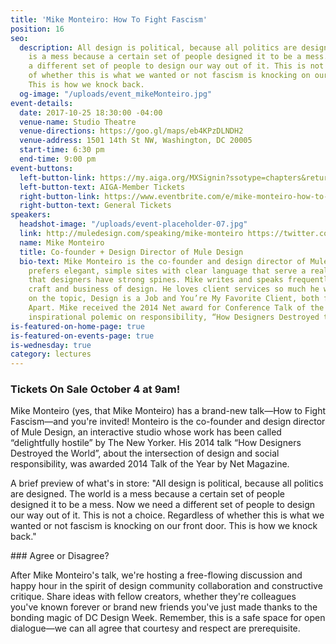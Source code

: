 ```yaml
---
title: 'Mike Monteiro: How To Fight Fascism'
position: 16
seo:
  description: All design is political, because all politics are designed. The world
    is a mess because a certain set of people designed it to be a mess. Now we need
    a different set of people to design our way out of it. This is not a choice. Regardless
    of whether this is what we wanted or not fascism is knocking on our front door.
    This is how we knock back.
  og-image: "/uploads/event_mikeMonteiro.jpg"
event-details:
  date: 2017-10-25 18:30:00 -04:00
  venue-name: Studio Theatre
  venue-directions: https://goo.gl/maps/eb4KPzDLNDH2
  venue-address: 1501 14th St NW, Washington, DC 20005
  start-time: 6:30 pm
  end-time: 9:00 pm
event-buttons:
  left-button-link: https://my.aiga.org/MXSignin?ssotype=chapters&returnurl=https://dc.aiga.org/event/mike-monteiro-fight-fascism/?redirect_source=
  left-button-text: AIGA-Member Tickets
  right-button-link: https://www.eventbrite.com/e/mike-monteiro-how-to-fight-fascism-tickets-38418940084
  right-button-text: General Tickets
speakers:
  headshot-image: "/uploads/event-placeholder-07.jpg"
  link: http://muledesign.com/speaking/mike-monteiro https://twitter.com/monteiro
  name: Mike Monteiro
  title: Co-founder + Design Director of Mule Design
  bio-text: Mike Monteiro is the co-founder and design director of Mule Design. He
    prefers elegant, simple sites with clear language that serve a real need. He prefers
    that designers have strong spines. Mike writes and speaks frequently about the
    craft and business of design. He loves client services so much he wrote two books
    on the topic, Design is a Job and You’re My Favorite Client, both from A Book
    Apart. Mike received the 2014 Net award for Conference Talk of the Year for his
    inspirational polemic on responsibility, “How Designers Destroyed the World.”
is-featured-on-home-page: true
is-featured-on-events-page: true
is-wednesday: true
category: lectures
---
```


### Tickets On Sale October 4 at 9am!

Mike Monteiro (yes, that Mike Monteiro) has a brand-new talk—How to Fight Fascism—and you're invited! Monteiro is the co-founder and design director of Mule Design, an interactive studio whose work has been called “delightfully hostile” by The New Yorker. His 2014 talk “How Designers Destroyed the World”, about the intersection of design and social responsibility, was awarded 2014 Talk of the Year by Net Magazine.

A brief preview of what's in store:
"All design is political, because all politics are designed. The world is a mess because a certain set of people designed it to be a mess. Now we need a different set of people to design our way out of it. This is not a choice. Regardless of whether this is what we wanted or not fascism is knocking on our front door. This is how we knock back."

\### Agree or Disagree?

After Mike Monteiro's talk, we're hosting a free-flowing discussion and happy hour in the spirit of design community collaboration and constructive critique. Share ideas with fellow creators, whether they're colleagues you've known forever or brand new friends you've just made thanks to the bonding magic of DC Design Week. Remember, this is a safe space for open dialogue—we can all agree that courtesy and respect are prerequisite.